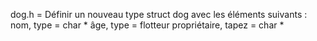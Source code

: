 dog.h = Définir un nouveau type struct dog avec les éléments suivants : nom, type = char * âge, type = flotteur propriétaire, tapez = char *

